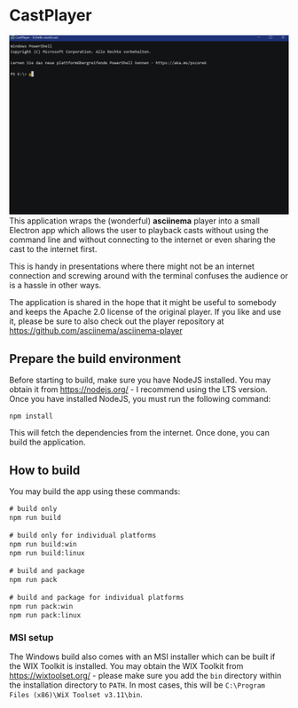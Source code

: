 # CastPlayer
![](assets/hello-world.cast.gif)
This application wraps the (wonderful) **asciinema** player into a small Electron app which allows the user to 
playback casts without using the command line and without connecting to the internet or even sharing the cast 
to the internet first.

This is handy in presentations where there might not be an internet connection and screwing around with the 
terminal confuses the audience or is a hassle in other ways.

The application is shared in the hope that it might be useful to somebody and keeps the Apache 2.0 license of 
the original player. If you like and use it, please be sure to also check out the player repository at 
https://github.com/asciinema/asciinema-player

## Prepare the build environment
Before starting to build, make sure you have NodeJS installed. You may obtain it from https://nodejs.org/ -
I recommend using the LTS version. Once you have installed NodeJS, you must run the following command:

    npm install

This will fetch the dependencies from the internet. Once done, you can build the application.

## How to build
You may build the app using these commands:

    # build only
    npm run build

    # build only for individual platforms
    npm run build:win
    npm run build:linux

    # build and package
    npm run pack

    # build and package for individual platforms
    npm run pack:win
    npm run pack:linux

### MSI setup
The Windows build also comes with an MSI installer which can be built if the WIX Toolkit is installed. You may
obtain the WIX Toolkit from https://wixtoolset.org/ - please make sure you add the `bin` directory within the
installation directory to `PATH`. In most cases, this will be `C:\Program Files (x86)\WiX Toolset v3.11\bin`.


